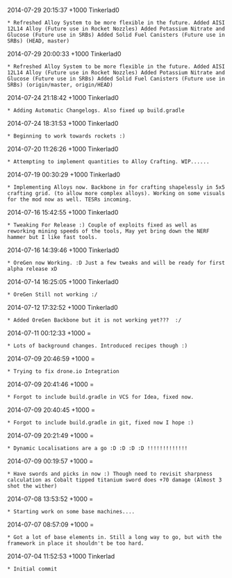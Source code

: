 2014-07-29 20:15:37 +1000 Tinkerlad0 

	* Refreshed Alloy System to be more flexible in the future. Added AISI 12L14 Alloy (Future use in Rocket Nozzles) Added Potassium Nitrate and Glucose (Future use in SRBs) Added Solid Fuel Canisters (Future use in SRBs) (HEAD, master)

2014-07-29 20:00:33 +1000 Tinkerlad0 

	* Refreshed Alloy System to be more flexible in the future. Added AISI 12L14 Alloy (Future use in Rocket Nozzles) Added Potassium Nitrate and Glucose (Future use in SRBs) Added Solid Fuel Canisters (Future use in SRBs) (origin/master, origin/HEAD)

2014-07-24 21:18:42 +1000 Tinkerlad0 

	* Adding Automatic Changelogs. Also fixed up build.gradle

2014-07-24 18:31:53 +1000 Tinkerlad0 

	* Beginning to work towards rockets :)

2014-07-20 11:26:26 +1000 Tinkerlad0 

	* Attempting to implement quantities to Alloy Crafting. WIP......

2014-07-19 00:30:29 +1000 Tinkerlad0 

	* Implementing Alloys now. Backbone in for crafting shapelessly in 5x5 crafting grid. (to allow more complex alloys). Working on some visuals for the mod now as well. TESRs incoming.

2014-07-16 15:42:55 +1000 Tinkerlad0 

	* Tweaking For Release :) Couple of exploits fixed as well as reworking mining speeds of the tools, May yet bring down the NERF hammer but I like fast tools.

2014-07-16 14:39:46 +1000 Tinkerlad0 

	* OreGen now Working. :D Just a few tweaks and will be ready for first alpha release xD

2014-07-14 16:25:05 +1000 Tinkerlad0 

	* OreGen Still not working :/

2014-07-12 17:32:52 +1000 Tinkerlad0 

	* Added OreGen Backbone but it is not working yet???  :/

2014-07-11 00:12:33 +1000 = 

	* Lots of background changes. Introduced recipes though :)

2014-07-09 20:46:59 +1000 = 

	* Trying to fix drone.io Integration

2014-07-09 20:41:46 +1000 = 

	* Forgot to include build.gradle in VCS for Idea, fixed now.

2014-07-09 20:40:45 +1000 = 

	* Forgot to include build.gradle in git, fixed now I hope :)

2014-07-09 20:21:49 +1000 = 

	* Dynamic Localisations are a go :D :D :D :D !!!!!!!!!!!!!

2014-07-09 00:19:57 +1000 = 

	* Have swords and picks in now :) Though need to revisit sharpness calculation as Cobalt tipped titanium sword does +70 damage (Almost 3 shot the wither)

2014-07-08 13:53:52 +1000 = 

	* Starting work on some base machines....

2014-07-07 08:57:09 +1000 = 

	* Got a lot of base elements in. Still a long way to go, but with the framework in place it shouldn't be too hard.

2014-07-04 11:52:53 +1000 Tinkerlad 

	* Initial commit

